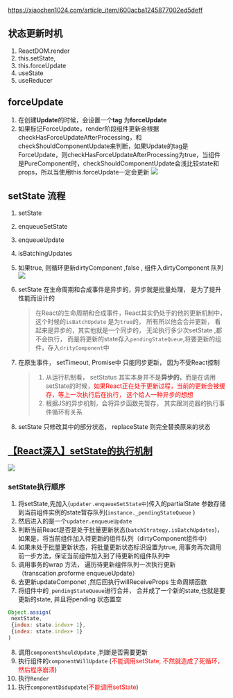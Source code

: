 https://xiaochen1024.com/article_item/600acba1245877002ed5deff

## 状态更新时机
1. ReactDOM.render
2. this.setState,
3. this.forceUpdate
4. useState
5. useReducer

## forceUpdate
1. 在创建**Update**的时候，会设置一个**tag** 为**forceUpdate**
2. 如果标记ForceUpdate，render阶段组件更新会根据checkHasForceUpdateAfterProcessing，和checkShouldComponentUpdate来判断，如果Update的tag是ForceUpdate，则checkHasForceUpdateAfterProcessing为true，当组件是PureComponent时，checkShouldComponentUpdate会浅比较state和props，所以当使用this.forceUpdate一定会更新
![](https://xiaochen1024.com/_18.png)

## setState 流程
1. setState
2. enqueueSetState
3. enqueueUpdate
4. isBatchingUpdates
5. 如果true, 则循环更新dirtyComponent ,false , 组件入dirtyComponent 队列
![](https://cdn.nlark.com/yuque/0/2021/png/1500604/1611908814278-be06f25f-ee6f-44d5-93f1-c0a24eecd456.png)

6. setState 在生命周期和合成事件是异步的，异步就是批量处理， 是为了提升性能而设计的
   > 在React的生命周期和合成事件，React其实仍处于的他的更新机制中， 这个时候的`isBatchUpdate` 是为`true`的， 所有所以他会合并更新， 看起来是异步的，其实他就是一个同步的， 无论执行多少次setState ,都不会执行， 而是将更新的state存入`pendingStateQueue`,将要更新的组件，存入`drityComponent`中
7. 在原生事件， setTimeout, Promise中 只能同步更新， 因为不受React控制
   > 1. 从运行机制看， setStatus 其实本身并不是**异步的**，而是在调用setState的时候，<font color='red'>如果React正在处于更新过程，当前的更新会被缓存，等上一次执行后在执行， 这个给人一种异步的想想</font>
   > 2. 根据JS的异步机制，会将异步函数先暂存， 其实跟浏览器的执行事件循环有关系
8. setState 只修改其中的部分状态， replaceState 则完全替换原来的状态

## [【React深入】setState的执行机制](https://juejin.cn/post/6844903781813993486)
![](https://p1-jj.byteimg.com/tos-cn-i-t2oaga2asx/gold-user-assets/2019/2/23/169197bbdc7ae14e~tplv-t2oaga2asx-zoom-in-crop-mark:1630:0:0:0.awebp)

### setState执行顺序
1. 将setState,先加入(`updater.enqueueSetState中`)传入的partialState 参数存储到当前组件实例的state暂存队列(`instance._pendingStateQueue` ) 
2. 然后进入的是一个`updater.enqueueUpdate`
3. 判断当前React是否是处于批量更新状态(`batchStrategy.isBatchUpdates`)，如果是，将当前组件加入待更新的组件队列（dirtyComponent组件中）
4. 如果未处于批量更新状态，将批量更新状态标识设置为true, 用事务再次调用前一步方法，保证当前组件加入到了待更新的组件队列中
5. 调用事务的wrap 方法， 遍历待更新组件队列一次执行更新（transcation.proforme enqueueUpdate）
6. 去更新updateComponet ,然后回执行willReceiveProps 生命周期函数
7. 将组件中的`_pendingStateQueue`进行合并， 合并成了一个新的state,也就是要更新的state, 并且将pending 状态置空
```js
Object.assign(
 nextState,
 {index: state.index+ 1},
 {index: state.index+ 1}
)
```
8. 调用`componentShouldUpdate` ,判断是否需要更新
9.  执行组件的`componentWillUpdate` (<font color='red'>不能调用setState, 不然就造成了死循环， 然后程序崩溃</font>)
10. 执行`Render`
11. 执行`componentDidupdate`(<font color='red'>不能调用setState</font>)
